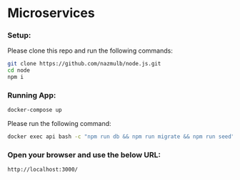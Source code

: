# Microservices

### Setup:

Please clone this repo and run the following commands:

```sh
git clone https://github.com/nazmulb/node.js.git
cd node
npm i
```

### Running App:

```sh
docker-compose up
```

Please run the following command:

```sh
docker exec api bash -c "npm run db && npm run migrate && npm run seed"
```

### Open your browser and use the below URL:
`http://localhost:3000/`